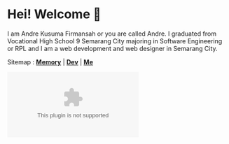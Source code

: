 # Hei! Welcome 👋

I am Andre Kusuma Firmansah or you are called Andre. I graduated from Vocational High School 9 Semarang City majoring in Software Engineering or RPL and I am a web development and web designer in Semarang City.

Sitemap :
[**Memory**](/memory) | [**Dev**](/dev) | [**Me**](/me)

![iconscout.com](/images/write.eps "Image By: iconscout.com")
